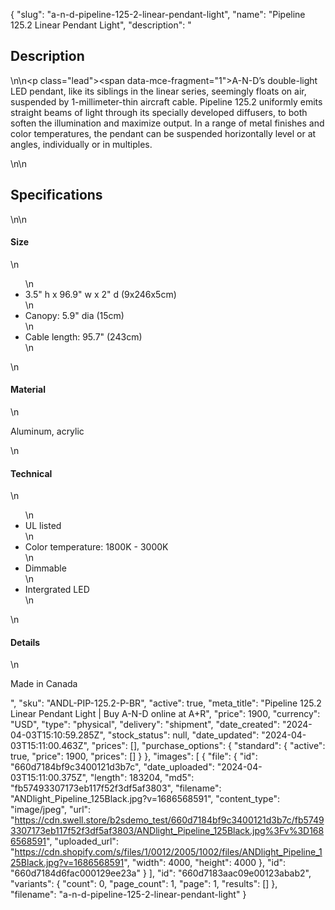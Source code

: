 {
  "slug": "a-n-d-pipeline-125-2-linear-pendant-light",
  "name": "Pipeline 125.2 Linear Pendant Light",
  "description": "<h2>Description</h2>\n<!-- split -->\n<p class=\"lead\"><span data-mce-fragment=\"1\">A-N-D’s double-light LED pendant, like its siblings in the linear series, seemingly floats on air, suspended by 1-millimeter-thin aircraft cable. Pipeline 125.2 uniformly emits straight beams of light through its specially developed diffusers, to both soften the illumination and maximize output. In a range of metal finishes and color temperatures, the pendant can be suspended horizontally level or at angles, individually or in multiples</span>.</p>\n<!-- split -->\n<h2>Specifications</h2>\n<!-- split -->\n<h4>Size</h4>\n<ul>\n<li>3.5\" h x 96.9\" w x 2\" d (9x246x5cm)</li>\n<li>Canopy: 5.9\" dia (15cm)</li>\n<li>Cable length: 95.7\" (243cm)</li>\n</ul>\n<h4>Material</h4>\n<p>Aluminum, acrylic</p>\n<h4>Technical</h4>\n<ul>\n<li>UL listed</li>\n<li>Color temperature: 1800K - 3000K</li>\n<li>Dimmable</li>\n<li>Intergrated LED</li>\n</ul>\n<h4>Details</h4>\n<p>Made in Canada</p>",
  "sku": "ANDL-PIP-125.2-P-BR",
  "active": true,
  "meta_title": "Pipeline 125.2 Linear Pendant Light | Buy A-N-D online at A+R",
  "price": 1900,
  "currency": "USD",
  "type": "physical",
  "delivery": "shipment",
  "date_created": "2024-04-03T15:10:59.285Z",
  "stock_status": null,
  "date_updated": "2024-04-03T15:11:00.463Z",
  "prices": [],
  "purchase_options": {
    "standard": {
      "active": true,
      "price": 1900,
      "prices": []
    }
  },
  "images": [
    {
      "file": {
        "id": "660d7184bf9c3400121d3b7c",
        "date_uploaded": "2024-04-03T15:11:00.375Z",
        "length": 183204,
        "md5": "fb57493307173eb117f52f3df5af3803",
        "filename": "ANDlight_Pipeline_125Black.jpg?v=1686568591",
        "content_type": "image/jpeg",
        "url": "https://cdn.swell.store/b2sdemo_test/660d7184bf9c3400121d3b7c/fb57493307173eb117f52f3df5af3803/ANDlight_Pipeline_125Black.jpg%3Fv%3D1686568591",
        "uploaded_url": "https://cdn.shopify.com/s/files/1/0012/2005/1002/files/ANDlight_Pipeline_125Black.jpg?v=1686568591",
        "width": 4000,
        "height": 4000
      },
      "id": "660d7184d6fac000129ee23a"
    }
  ],
  "id": "660d7183aac09e00123abab2",
  "variants": {
    "count": 0,
    "page_count": 1,
    "page": 1,
    "results": []
  },
  "filename": "a-n-d-pipeline-125-2-linear-pendant-light"
}